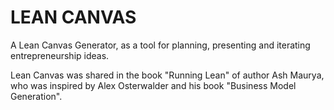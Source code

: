# LEAN CANVAS

A Lean Canvas Generator, as a tool for planning, presenting and iterating entrepreneurship ideas. 

Lean Canvas was shared in the book "Running Lean" of author Ash Maurya, who was inspired by Alex Osterwalder and his book "Business Model Generation".

